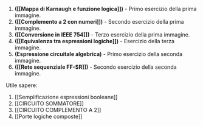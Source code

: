 
1. **([[Mappa di Karnaugh e funzione logica]])** - Primo esercizio della prima immagine.
2. **([[Complemento a 2 con numeri]])** - Secondo esercizio della prima immagine.
3. **([[Conversione in IEEE 754]])** - Terzo esercizio della prima immagine.
4. **([[Equivalenza tra espressioni logiche]])** - Esercizio della terza immagine.
5. **(Espressione circuitale algebrica)** - Primo esercizio della seconda immagine.
6. **([[Rete sequenziale FF-SR]])** - Secondo esercizio della seconda immagine.


Utile sapere:
1. [[Semplificazione espressioni booleane]]
2. [[CIRCUITO SOMMATORE]]
3. [[CIRCUITO COMPLEMENTO A 2]]
4. [[Porte logiche composte]]